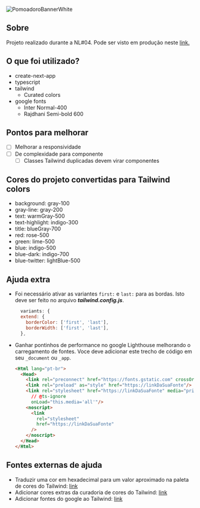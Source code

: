 ![PomoadoroBannerWhite](https://user-images.githubusercontent.com/5461553/108886595-e84a2300-75e7-11eb-814d-e1f3eb085587.png)

## Sobre
Projeto realizado durante a NL#04. Pode ser visto em produção neste [link.](https://pomoadoro.vercel.app/)

## O que foi utilizado?
- create-next-app
- typescript
- tailwind
  - Curated colors
- google fonts
  - Inter Normal-400
  - Rajdhani Semi-bold 600

## Pontos para melhorar
- [ ] Melhorar a responsividade
- [ ] De complexidade para componente
  - [ ] Classes Tailwind duplicadas devem virar componentes

## Cores do projeto convertidas para Tailwind colors
- background:       gray-100
- gray-line:        gray-200
- text:             warmGray-500
- text-highlight:   indigo-300
- title:            blueGray-700
- red:              rose-500
- green:            lime-500
- blue:             indigo-500
- blue-dark:        indigo-700
- blue-twitter:     lightBlue-500

## Ajuda extra
- Foi necessário ativar as variantes ```first:``` e ```last:``` para as bordas. Isto deve ser feito no arquivo ***tailwind.config.js***.
  ```javascript
    variants: {
    extend: {
      borderColor: ['first', 'last'],
      borderWidth: ['first', 'last'],
    },
  ```
- Ganhar pontinhos de performance no google Lighthouse melhorando o carregamento de fontes. Voce deve adicionar este trecho de código em seu ```_document``` ou ```_app```.
  ```html
  <Html lang="pt-br">
    <Head>
      <link rel="preconnect" href="https://fonts.gstatic.com" crossOrigin="true"/>
      <link rel="preload" as="style" href="https://linkDaSuaFonte"/>
      <link rel="stylesheet" href="https://linkDaSuaFonte" media="print"
        // @ts-ignore
        onLoad="this.media='all'"/>
      <noscript>
        <link
          rel="stylesheet"
          href="https://linkDaSuaFonte"
        />
      </noscript>
    </Head>
  </Html>
  ```

## Fontes externas de ajuda
- Traduzir uma cor em hexadecimal para um valor aproximado na paleta de cores do Tailwind: [link](https://find-nearest-tailwind-colour.netlify.app/)
- Adicionar cores extras da curadoria de cores do Tailwind: [link](https://tailwindcss.com/docs/customizing-colors)
- Adicionar fontes do google ao Tailwind: [link](https://dev.to/thomasledoux1/the-best-way-to-use-google-fonts-in-next-js-tailwind-43a2)